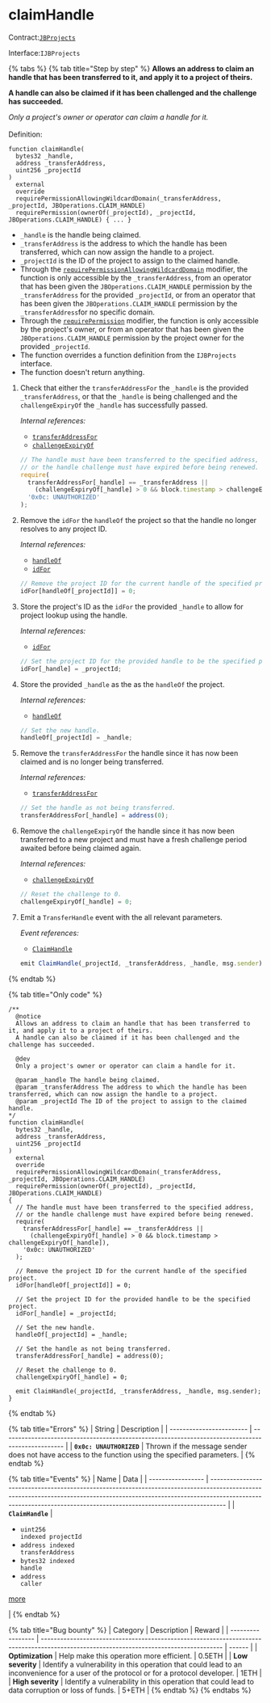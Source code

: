 # claimHandle

Contract:[`JBProjects`](../)

Interface:`IJBProjects`

{% tabs %}
{% tab title="Step by step" %}
**Allows an address to claim an handle that has been transferred to it, and apply it to a project of theirs.**

**A handle can also be claimed if it has been challenged and the challenge has succeeded.**

_Only a project's owner or operator can claim a handle for it._\
\
Definition:

```solidity
function claimHandle(
  bytes32 _handle,
  address _transferAddress,
  uint256 _projectId
)
  external
  override
  requirePermissionAllowingWildcardDomain(_transferAddress, _projectId, JBOperations.CLAIM_HANDLE)
  requirePermission(ownerOf(_projectId), _projectId, JBOperations.CLAIM_HANDLE) { ... }
```

* `_handle` is the handle being claimed.
* `_transferAddress` is the address to which the handle has been transferred, which can now assign the handle to a project.
* `_projectId` is the ID of the project to assign to the claimed handle.
* Through the [`requirePermissionAllowingWildcardDomain`](../../jboperatable/modifiers/requirepermissionallowingwildcarddomain.md) modifier, the function is only accessible by the `_transferAddress`, from an operator that has been given the `JBOperations.CLAIM_HANDLE` permission by the `_transferAddress` for the provided `_projectId`, or from an operator that has been given the `JBOperations.CLAIM_HANDLE` permission by the `_transferAddress`for no specific domain.
* Through the [`requirePermission`](../../jboperatable/modifiers/requirepermission.md) modifier, the function is only accessible by the project's owner, or from an operator that has been given the `JBOperations.CLAIM_HANDLE` permission by the project owner for the provided `_projectId`.
* The function overrides a function definition from the `IJBProjects` interface.
* The function doesn't return anything.



1.  Check that either the `transferAddressFor` the `_handle` is the provided `_transferAddress`, or that the `_handle` is being challenged and the `challengeExpiryOf` the `_handle` has successfully passed.



    _Internal references:_

    * [`transferAddressFor`](../properties/transferaddressfor.md)
    * [`challengeExpiryOf`](../properties/challengeexpiryof.md)

    ```javascript
    // The handle must have been transferred to the specified address,
    // or the handle challenge must have expired before being renewed.
    require(
      transferAddressFor[_handle] == _transferAddress ||
        (challengeExpiryOf[_handle] > 0 && block.timestamp > challengeExpiryOf[_handle]),
      '0x0c: UNAUTHORIZED'
    );
    ```


2.  Remove the `idFor` the `handleOf` the project so that the handle no longer resolves to any project ID.



    _Internal references:_

    * [`handleOf`](../properties/handleof.md)
    * [`idFor`](../properties/idfor.md)

    ```javascript
    // Remove the project ID for the current handle of the specified project.
    idFor[handleOf[_projectId]] = 0;
    ```


3.  Store the project's ID as the `idFor` the provided `_handle` to allow for project lookup using the handle.



    _Internal references:_

    * [`idFor`](../properties/idfor.md)

    ```javascript
    // Set the project ID for the provided handle to be the specified project.
    idFor[_handle] = _projectId;
    ```


4.  Store the provided `_handle` as the as the `handleOf` the project.



    _Internal references:_

    * [`handleOf`](../properties/handleof.md)

    ```javascript
    // Set the new handle.
    handleOf[_projectId] = _handle;
    ```


5.  Remove the `transferAddressFor` the handle since it has now been claimed and is no longer being transferred.



    _Internal references:_

    * [`transferAddressFor`](../properties/transferaddressfor.md)

    ```javascript
    // Set the handle as not being transferred.
    transferAddressFor[_handle] = address(0);
    ```


6.  Remove the `challengeExpiryOf` the handle since it has now been transferred to a new project and must have a fresh challenge period awaited before being claimed again.



    _Internal references:_

    * [`challengeExpiryOf`](../properties/challengeexpiryof.md)

    ```javascript
    // Reset the challenge to 0.
    challengeExpiryOf[_handle] = 0;
    ```


7.  Emit a `TransferHandle` event with the all relevant parameters.



    _Event references:_

    * [`ClaimHandle`](../events/claimhandle.md)

    ```javascript
    emit ClaimHandle(_projectId, _transferAddress, _handle, msg.sender);
    ```
{% endtab %}

{% tab title="Only code" %}
```solidity
/**
  @notice 
  Allows an address to claim an handle that has been transferred to it, and apply it to a project of theirs.
  A handle can also be claimed if it has been challenged and the challenge has succeeded.

  @dev 
  Only a project's owner or operator can claim a handle for it.

  @param _handle The handle being claimed.
  @param _transferAddress The address to which the handle has been transferred, which can now assign the handle to a project.
  @param _projectId The ID of the project to assign to the claimed handle.
*/
function claimHandle(
  bytes32 _handle,
  address _transferAddress,
  uint256 _projectId
)
  external
  override
  requirePermissionAllowingWildcardDomain(_transferAddress, _projectId, JBOperations.CLAIM_HANDLE)
  requirePermission(ownerOf(_projectId), _projectId, JBOperations.CLAIM_HANDLE)
{
  // The handle must have been transferred to the specified address,
  // or the handle challenge must have expired before being renewed.
  require(
    transferAddressFor[_handle] == _transferAddress ||
      (challengeExpiryOf[_handle] > 0 && block.timestamp > challengeExpiryOf[_handle]),
    '0x0c: UNAUTHORIZED'
  );

  // Remove the project ID for the current handle of the specified project.
  idFor[handleOf[_projectId]] = 0;

  // Set the project ID for the provided handle to be the specified project.
  idFor[_handle] = _projectId;

  // Set the new handle.
  handleOf[_projectId] = _handle;

  // Set the handle as not being transferred.
  transferAddressFor[_handle] = address(0);

  // Reset the challenge to 0.
  challengeExpiryOf[_handle] = 0;

  emit ClaimHandle(_projectId, _transferAddress, _handle, msg.sender);
}
```
{% endtab %}

{% tab title="Errors" %}
| String                   | Description                                                                                       |
| ------------------------ | ------------------------------------------------------------------------------------------------- |
| **`0x0c: UNAUTHORIZED`** | Thrown if the message sender does not have access to the function using the specified parameters. |
{% endtab %}

{% tab title="Events" %}
| Name              | Data                                                                                                                                                                                                                                            |
| ----------------- | ----------------------------------------------------------------------------------------------------------------------------------------------------------------------------------------------------------------------------------------------- |
| **`ClaimHandle`** | <ul><li><code>uint256 indexed projectId</code></li><li><code>address indexed transferAddress</code></li><li><code>bytes32 indexed handle</code></li><li><code>address caller</code></li></ul><p><a href="../events/claimhandle.md">more</a></p> |
{% endtab %}

{% tab title="Bug bounty" %}
| Category          | Description                                                                                                                            | Reward |
| ----------------- | -------------------------------------------------------------------------------------------------------------------------------------- | ------ |
| **Optimization**  | Help make this operation more efficient.                                                                                               | 0.5ETH |
| **Low severity**  | Identify a vulnerability in this operation that could lead to an inconvenience for a user of the protocol or for a protocol developer. | 1ETH   |
| **High severity** | Identify a vulnerability in this operation that could lead to data corruption or loss of funds.                                        | 5+ETH  |
{% endtab %}
{% endtabs %}
